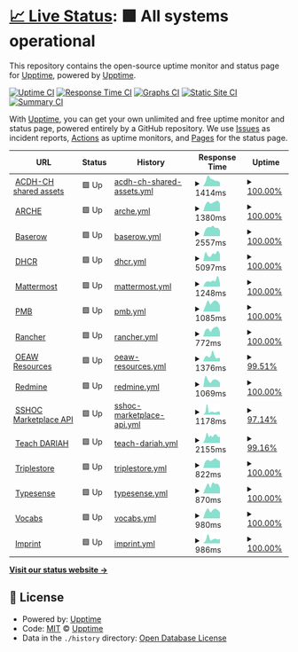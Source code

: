 # [📈 Live Status](https://status.acdh-dev.oeaw.ac.at/): <!--live status--> **🟩 All systems operational**

This repository contains the open-source uptime monitor and status page for [Upptime](https://upptime.js.org), powered by [Upptime](https://github.com/upptime/upptime).

[![Uptime CI](https://github.com/acdh-oeaw/status/workflows/Uptime%20CI/badge.svg)](https://github.com/acdh-oeaw/status/actions?query=workflow%3A%22Uptime+CI%22)
[![Response Time CI](https://github.com/acdh-oeaw/status/workflows/Response%20Time%20CI/badge.svg)](https://github.com/acdh-oeaw/status/actions?query=workflow%3A%22Response+Time+CI%22)
[![Graphs CI](https://github.com/acdh-oeaw/status/workflows/Graphs%20CI/badge.svg)](https://github.com/acdh-oeaw/status/actions?query=workflow%3A%22Graphs+CI%22)
[![Static Site CI](https://github.com/acdh-oeaw/status/workflows/Static%20Site%20CI/badge.svg)](https://github.com/acdh-oeaw/status/actions?query=workflow%3A%22Static+Site+CI%22)
[![Summary CI](https://github.com/acdh-oeaw/status/workflows/Summary%20CI/badge.svg)](https://github.com/acdh-oeaw/status/actions?query=workflow%3A%22Summary+CI%22)

With [Upptime](https://upptime.js.org), you can get your own unlimited and free uptime monitor and status page, powered entirely by a GitHub repository. We use [Issues](https://github.com/upptime/upptime/issues) as incident reports, [Actions](https://github.com/acdh-oeaw/status/actions) as uptime monitors, and [Pages](https://status.acdh-dev.oeaw.ac.at/) for the status page.

<!--start: status pages-->
<!-- This summary is generated by Upptime (https://github.com/upptime/upptime) -->
<!-- Do not edit this manually, your changes will be overwritten -->
<!-- prettier-ignore -->
| URL | Status | History | Response Time | Uptime |
| --- | ------ | ------- | ------------- | ------ |
| <img alt="" src="https://icons.duckduckgo.com/ip3/shared.acdh.oeaw.ac.at.ico" height="13"> [ACDH-CH shared assets](https://shared.acdh.oeaw.ac.at/test.html) | 🟩 Up | [acdh-ch-shared-assets.yml](https://github.com/acdh-oeaw/status/commits/HEAD/history/acdh-ch-shared-assets.yml) | <details><summary><img alt="Response time graph" src="./graphs/acdh-ch-shared-assets/response-time-week.png" height="20"> 1414ms</summary><br><a href="https://acdh-oeaw.github.io/status/history/acdh-ch-shared-assets"><img alt="Response time 1176" src="https://img.shields.io/endpoint?url=https%3A%2F%2Fraw.githubusercontent.com%2Facdh-oeaw%2Fstatus%2FHEAD%2Fapi%2Facdh-ch-shared-assets%2Fresponse-time.json"></a><br><a href="https://acdh-oeaw.github.io/status/history/acdh-ch-shared-assets"><img alt="24-hour response time 851" src="https://img.shields.io/endpoint?url=https%3A%2F%2Fraw.githubusercontent.com%2Facdh-oeaw%2Fstatus%2FHEAD%2Fapi%2Facdh-ch-shared-assets%2Fresponse-time-day.json"></a><br><a href="https://acdh-oeaw.github.io/status/history/acdh-ch-shared-assets"><img alt="7-day response time 1414" src="https://img.shields.io/endpoint?url=https%3A%2F%2Fraw.githubusercontent.com%2Facdh-oeaw%2Fstatus%2FHEAD%2Fapi%2Facdh-ch-shared-assets%2Fresponse-time-week.json"></a><br><a href="https://acdh-oeaw.github.io/status/history/acdh-ch-shared-assets"><img alt="30-day response time 1314" src="https://img.shields.io/endpoint?url=https%3A%2F%2Fraw.githubusercontent.com%2Facdh-oeaw%2Fstatus%2FHEAD%2Fapi%2Facdh-ch-shared-assets%2Fresponse-time-month.json"></a><br><a href="https://acdh-oeaw.github.io/status/history/acdh-ch-shared-assets"><img alt="1-year response time 1176" src="https://img.shields.io/endpoint?url=https%3A%2F%2Fraw.githubusercontent.com%2Facdh-oeaw%2Fstatus%2FHEAD%2Fapi%2Facdh-ch-shared-assets%2Fresponse-time-year.json"></a></details> | <details><summary><a href="https://acdh-oeaw.github.io/status/history/acdh-ch-shared-assets">100.00%</a></summary><a href="https://acdh-oeaw.github.io/status/history/acdh-ch-shared-assets"><img alt="All-time uptime 99.88%" src="https://img.shields.io/endpoint?url=https%3A%2F%2Fraw.githubusercontent.com%2Facdh-oeaw%2Fstatus%2FHEAD%2Fapi%2Facdh-ch-shared-assets%2Fuptime.json"></a><br><a href="https://acdh-oeaw.github.io/status/history/acdh-ch-shared-assets"><img alt="24-hour uptime 100.00%" src="https://img.shields.io/endpoint?url=https%3A%2F%2Fraw.githubusercontent.com%2Facdh-oeaw%2Fstatus%2FHEAD%2Fapi%2Facdh-ch-shared-assets%2Fuptime-day.json"></a><br><a href="https://acdh-oeaw.github.io/status/history/acdh-ch-shared-assets"><img alt="7-day uptime 100.00%" src="https://img.shields.io/endpoint?url=https%3A%2F%2Fraw.githubusercontent.com%2Facdh-oeaw%2Fstatus%2FHEAD%2Fapi%2Facdh-ch-shared-assets%2Fuptime-week.json"></a><br><a href="https://acdh-oeaw.github.io/status/history/acdh-ch-shared-assets"><img alt="30-day uptime 100.00%" src="https://img.shields.io/endpoint?url=https%3A%2F%2Fraw.githubusercontent.com%2Facdh-oeaw%2Fstatus%2FHEAD%2Fapi%2Facdh-ch-shared-assets%2Fuptime-month.json"></a><br><a href="https://acdh-oeaw.github.io/status/history/acdh-ch-shared-assets"><img alt="1-year uptime 99.88%" src="https://img.shields.io/endpoint?url=https%3A%2F%2Fraw.githubusercontent.com%2Facdh-oeaw%2Fstatus%2FHEAD%2Fapi%2Facdh-ch-shared-assets%2Fuptime-year.json"></a></details>
| <img alt="" src="https://icons.duckduckgo.com/ip3/arche.acdh.oeaw.ac.at.ico" height="13"> [ARCHE](https://arche.acdh.oeaw.ac.at/browser/) | 🟩 Up | [arche.yml](https://github.com/acdh-oeaw/status/commits/HEAD/history/arche.yml) | <details><summary><img alt="Response time graph" src="./graphs/arche/response-time-week.png" height="20"> 1380ms</summary><br><a href="https://acdh-oeaw.github.io/status/history/arche"><img alt="Response time 1167" src="https://img.shields.io/endpoint?url=https%3A%2F%2Fraw.githubusercontent.com%2Facdh-oeaw%2Fstatus%2FHEAD%2Fapi%2Farche%2Fresponse-time.json"></a><br><a href="https://acdh-oeaw.github.io/status/history/arche"><img alt="24-hour response time 1203" src="https://img.shields.io/endpoint?url=https%3A%2F%2Fraw.githubusercontent.com%2Facdh-oeaw%2Fstatus%2FHEAD%2Fapi%2Farche%2Fresponse-time-day.json"></a><br><a href="https://acdh-oeaw.github.io/status/history/arche"><img alt="7-day response time 1380" src="https://img.shields.io/endpoint?url=https%3A%2F%2Fraw.githubusercontent.com%2Facdh-oeaw%2Fstatus%2FHEAD%2Fapi%2Farche%2Fresponse-time-week.json"></a><br><a href="https://acdh-oeaw.github.io/status/history/arche"><img alt="30-day response time 1257" src="https://img.shields.io/endpoint?url=https%3A%2F%2Fraw.githubusercontent.com%2Facdh-oeaw%2Fstatus%2FHEAD%2Fapi%2Farche%2Fresponse-time-month.json"></a><br><a href="https://acdh-oeaw.github.io/status/history/arche"><img alt="1-year response time 1167" src="https://img.shields.io/endpoint?url=https%3A%2F%2Fraw.githubusercontent.com%2Facdh-oeaw%2Fstatus%2FHEAD%2Fapi%2Farche%2Fresponse-time-year.json"></a></details> | <details><summary><a href="https://acdh-oeaw.github.io/status/history/arche">100.00%</a></summary><a href="https://acdh-oeaw.github.io/status/history/arche"><img alt="All-time uptime 99.43%" src="https://img.shields.io/endpoint?url=https%3A%2F%2Fraw.githubusercontent.com%2Facdh-oeaw%2Fstatus%2FHEAD%2Fapi%2Farche%2Fuptime.json"></a><br><a href="https://acdh-oeaw.github.io/status/history/arche"><img alt="24-hour uptime 100.00%" src="https://img.shields.io/endpoint?url=https%3A%2F%2Fraw.githubusercontent.com%2Facdh-oeaw%2Fstatus%2FHEAD%2Fapi%2Farche%2Fuptime-day.json"></a><br><a href="https://acdh-oeaw.github.io/status/history/arche"><img alt="7-day uptime 100.00%" src="https://img.shields.io/endpoint?url=https%3A%2F%2Fraw.githubusercontent.com%2Facdh-oeaw%2Fstatus%2FHEAD%2Fapi%2Farche%2Fuptime-week.json"></a><br><a href="https://acdh-oeaw.github.io/status/history/arche"><img alt="30-day uptime 100.00%" src="https://img.shields.io/endpoint?url=https%3A%2F%2Fraw.githubusercontent.com%2Facdh-oeaw%2Fstatus%2FHEAD%2Fapi%2Farche%2Fuptime-month.json"></a><br><a href="https://acdh-oeaw.github.io/status/history/arche"><img alt="1-year uptime 99.43%" src="https://img.shields.io/endpoint?url=https%3A%2F%2Fraw.githubusercontent.com%2Facdh-oeaw%2Fstatus%2FHEAD%2Fapi%2Farche%2Fuptime-year.json"></a></details>
| <img alt="" src="https://icons.duckduckgo.com/ip3/baserow.acdh-dev.oeaw.ac.at.ico" height="13"> [Baserow](https://baserow.acdh-dev.oeaw.ac.at/) | 🟩 Up | [baserow.yml](https://github.com/acdh-oeaw/status/commits/HEAD/history/baserow.yml) | <details><summary><img alt="Response time graph" src="./graphs/baserow/response-time-week.png" height="20"> 2557ms</summary><br><a href="https://acdh-oeaw.github.io/status/history/baserow"><img alt="Response time 2510" src="https://img.shields.io/endpoint?url=https%3A%2F%2Fraw.githubusercontent.com%2Facdh-oeaw%2Fstatus%2FHEAD%2Fapi%2Fbaserow%2Fresponse-time.json"></a><br><a href="https://acdh-oeaw.github.io/status/history/baserow"><img alt="24-hour response time 1792" src="https://img.shields.io/endpoint?url=https%3A%2F%2Fraw.githubusercontent.com%2Facdh-oeaw%2Fstatus%2FHEAD%2Fapi%2Fbaserow%2Fresponse-time-day.json"></a><br><a href="https://acdh-oeaw.github.io/status/history/baserow"><img alt="7-day response time 2557" src="https://img.shields.io/endpoint?url=https%3A%2F%2Fraw.githubusercontent.com%2Facdh-oeaw%2Fstatus%2FHEAD%2Fapi%2Fbaserow%2Fresponse-time-week.json"></a><br><a href="https://acdh-oeaw.github.io/status/history/baserow"><img alt="30-day response time 2531" src="https://img.shields.io/endpoint?url=https%3A%2F%2Fraw.githubusercontent.com%2Facdh-oeaw%2Fstatus%2FHEAD%2Fapi%2Fbaserow%2Fresponse-time-month.json"></a><br><a href="https://acdh-oeaw.github.io/status/history/baserow"><img alt="1-year response time 2510" src="https://img.shields.io/endpoint?url=https%3A%2F%2Fraw.githubusercontent.com%2Facdh-oeaw%2Fstatus%2FHEAD%2Fapi%2Fbaserow%2Fresponse-time-year.json"></a></details> | <details><summary><a href="https://acdh-oeaw.github.io/status/history/baserow">100.00%</a></summary><a href="https://acdh-oeaw.github.io/status/history/baserow"><img alt="All-time uptime 99.42%" src="https://img.shields.io/endpoint?url=https%3A%2F%2Fraw.githubusercontent.com%2Facdh-oeaw%2Fstatus%2FHEAD%2Fapi%2Fbaserow%2Fuptime.json"></a><br><a href="https://acdh-oeaw.github.io/status/history/baserow"><img alt="24-hour uptime 100.00%" src="https://img.shields.io/endpoint?url=https%3A%2F%2Fraw.githubusercontent.com%2Facdh-oeaw%2Fstatus%2FHEAD%2Fapi%2Fbaserow%2Fuptime-day.json"></a><br><a href="https://acdh-oeaw.github.io/status/history/baserow"><img alt="7-day uptime 100.00%" src="https://img.shields.io/endpoint?url=https%3A%2F%2Fraw.githubusercontent.com%2Facdh-oeaw%2Fstatus%2FHEAD%2Fapi%2Fbaserow%2Fuptime-week.json"></a><br><a href="https://acdh-oeaw.github.io/status/history/baserow"><img alt="30-day uptime 100.00%" src="https://img.shields.io/endpoint?url=https%3A%2F%2Fraw.githubusercontent.com%2Facdh-oeaw%2Fstatus%2FHEAD%2Fapi%2Fbaserow%2Fuptime-month.json"></a><br><a href="https://acdh-oeaw.github.io/status/history/baserow"><img alt="1-year uptime 99.42%" src="https://img.shields.io/endpoint?url=https%3A%2F%2Fraw.githubusercontent.com%2Facdh-oeaw%2Fstatus%2FHEAD%2Fapi%2Fbaserow%2Fuptime-year.json"></a></details>
| <img alt="" src="https://icons.duckduckgo.com/ip3/dhcr.clarin-dariah.eu.ico" height="13"> [DHCR](https://dhcr.clarin-dariah.eu) | 🟩 Up | [dhcr.yml](https://github.com/acdh-oeaw/status/commits/HEAD/history/dhcr.yml) | <details><summary><img alt="Response time graph" src="./graphs/dhcr/response-time-week.png" height="20"> 5097ms</summary><br><a href="https://acdh-oeaw.github.io/status/history/dhcr"><img alt="Response time 5654" src="https://img.shields.io/endpoint?url=https%3A%2F%2Fraw.githubusercontent.com%2Facdh-oeaw%2Fstatus%2FHEAD%2Fapi%2Fdhcr%2Fresponse-time.json"></a><br><a href="https://acdh-oeaw.github.io/status/history/dhcr"><img alt="24-hour response time 5026" src="https://img.shields.io/endpoint?url=https%3A%2F%2Fraw.githubusercontent.com%2Facdh-oeaw%2Fstatus%2FHEAD%2Fapi%2Fdhcr%2Fresponse-time-day.json"></a><br><a href="https://acdh-oeaw.github.io/status/history/dhcr"><img alt="7-day response time 5097" src="https://img.shields.io/endpoint?url=https%3A%2F%2Fraw.githubusercontent.com%2Facdh-oeaw%2Fstatus%2FHEAD%2Fapi%2Fdhcr%2Fresponse-time-week.json"></a><br><a href="https://acdh-oeaw.github.io/status/history/dhcr"><img alt="30-day response time 12874" src="https://img.shields.io/endpoint?url=https%3A%2F%2Fraw.githubusercontent.com%2Facdh-oeaw%2Fstatus%2FHEAD%2Fapi%2Fdhcr%2Fresponse-time-month.json"></a><br><a href="https://acdh-oeaw.github.io/status/history/dhcr"><img alt="1-year response time 5654" src="https://img.shields.io/endpoint?url=https%3A%2F%2Fraw.githubusercontent.com%2Facdh-oeaw%2Fstatus%2FHEAD%2Fapi%2Fdhcr%2Fresponse-time-year.json"></a></details> | <details><summary><a href="https://acdh-oeaw.github.io/status/history/dhcr">100.00%</a></summary><a href="https://acdh-oeaw.github.io/status/history/dhcr"><img alt="All-time uptime 99.56%" src="https://img.shields.io/endpoint?url=https%3A%2F%2Fraw.githubusercontent.com%2Facdh-oeaw%2Fstatus%2FHEAD%2Fapi%2Fdhcr%2Fuptime.json"></a><br><a href="https://acdh-oeaw.github.io/status/history/dhcr"><img alt="24-hour uptime 100.00%" src="https://img.shields.io/endpoint?url=https%3A%2F%2Fraw.githubusercontent.com%2Facdh-oeaw%2Fstatus%2FHEAD%2Fapi%2Fdhcr%2Fuptime-day.json"></a><br><a href="https://acdh-oeaw.github.io/status/history/dhcr"><img alt="7-day uptime 100.00%" src="https://img.shields.io/endpoint?url=https%3A%2F%2Fraw.githubusercontent.com%2Facdh-oeaw%2Fstatus%2FHEAD%2Fapi%2Fdhcr%2Fuptime-week.json"></a><br><a href="https://acdh-oeaw.github.io/status/history/dhcr"><img alt="30-day uptime 99.65%" src="https://img.shields.io/endpoint?url=https%3A%2F%2Fraw.githubusercontent.com%2Facdh-oeaw%2Fstatus%2FHEAD%2Fapi%2Fdhcr%2Fuptime-month.json"></a><br><a href="https://acdh-oeaw.github.io/status/history/dhcr"><img alt="1-year uptime 99.56%" src="https://img.shields.io/endpoint?url=https%3A%2F%2Fraw.githubusercontent.com%2Facdh-oeaw%2Fstatus%2FHEAD%2Fapi%2Fdhcr%2Fuptime-year.json"></a></details>
| <img alt="" src="https://icons.duckduckgo.com/ip3/mattermost.acdh.oeaw.ac.at.ico" height="13"> [Mattermost](https://mattermost.acdh.oeaw.ac.at/login) | 🟩 Up | [mattermost.yml](https://github.com/acdh-oeaw/status/commits/HEAD/history/mattermost.yml) | <details><summary><img alt="Response time graph" src="./graphs/mattermost/response-time-week.png" height="20"> 1248ms</summary><br><a href="https://acdh-oeaw.github.io/status/history/mattermost"><img alt="Response time 947" src="https://img.shields.io/endpoint?url=https%3A%2F%2Fraw.githubusercontent.com%2Facdh-oeaw%2Fstatus%2FHEAD%2Fapi%2Fmattermost%2Fresponse-time.json"></a><br><a href="https://acdh-oeaw.github.io/status/history/mattermost"><img alt="24-hour response time 725" src="https://img.shields.io/endpoint?url=https%3A%2F%2Fraw.githubusercontent.com%2Facdh-oeaw%2Fstatus%2FHEAD%2Fapi%2Fmattermost%2Fresponse-time-day.json"></a><br><a href="https://acdh-oeaw.github.io/status/history/mattermost"><img alt="7-day response time 1248" src="https://img.shields.io/endpoint?url=https%3A%2F%2Fraw.githubusercontent.com%2Facdh-oeaw%2Fstatus%2FHEAD%2Fapi%2Fmattermost%2Fresponse-time-week.json"></a><br><a href="https://acdh-oeaw.github.io/status/history/mattermost"><img alt="30-day response time 1084" src="https://img.shields.io/endpoint?url=https%3A%2F%2Fraw.githubusercontent.com%2Facdh-oeaw%2Fstatus%2FHEAD%2Fapi%2Fmattermost%2Fresponse-time-month.json"></a><br><a href="https://acdh-oeaw.github.io/status/history/mattermost"><img alt="1-year response time 947" src="https://img.shields.io/endpoint?url=https%3A%2F%2Fraw.githubusercontent.com%2Facdh-oeaw%2Fstatus%2FHEAD%2Fapi%2Fmattermost%2Fresponse-time-year.json"></a></details> | <details><summary><a href="https://acdh-oeaw.github.io/status/history/mattermost">100.00%</a></summary><a href="https://acdh-oeaw.github.io/status/history/mattermost"><img alt="All-time uptime 99.86%" src="https://img.shields.io/endpoint?url=https%3A%2F%2Fraw.githubusercontent.com%2Facdh-oeaw%2Fstatus%2FHEAD%2Fapi%2Fmattermost%2Fuptime.json"></a><br><a href="https://acdh-oeaw.github.io/status/history/mattermost"><img alt="24-hour uptime 100.00%" src="https://img.shields.io/endpoint?url=https%3A%2F%2Fraw.githubusercontent.com%2Facdh-oeaw%2Fstatus%2FHEAD%2Fapi%2Fmattermost%2Fuptime-day.json"></a><br><a href="https://acdh-oeaw.github.io/status/history/mattermost"><img alt="7-day uptime 100.00%" src="https://img.shields.io/endpoint?url=https%3A%2F%2Fraw.githubusercontent.com%2Facdh-oeaw%2Fstatus%2FHEAD%2Fapi%2Fmattermost%2Fuptime-week.json"></a><br><a href="https://acdh-oeaw.github.io/status/history/mattermost"><img alt="30-day uptime 100.00%" src="https://img.shields.io/endpoint?url=https%3A%2F%2Fraw.githubusercontent.com%2Facdh-oeaw%2Fstatus%2FHEAD%2Fapi%2Fmattermost%2Fuptime-month.json"></a><br><a href="https://acdh-oeaw.github.io/status/history/mattermost"><img alt="1-year uptime 99.86%" src="https://img.shields.io/endpoint?url=https%3A%2F%2Fraw.githubusercontent.com%2Facdh-oeaw%2Fstatus%2FHEAD%2Fapi%2Fmattermost%2Fuptime-year.json"></a></details>
| <img alt="" src="https://icons.duckduckgo.com/ip3/pmb.acdh.oeaw.ac.at.ico" height="13"> [PMB](https://pmb.acdh.oeaw.ac.at/) | 🟩 Up | [pmb.yml](https://github.com/acdh-oeaw/status/commits/HEAD/history/pmb.yml) | <details><summary><img alt="Response time graph" src="./graphs/pmb/response-time-week.png" height="20"> 1085ms</summary><br><a href="https://acdh-oeaw.github.io/status/history/pmb"><img alt="Response time 2134" src="https://img.shields.io/endpoint?url=https%3A%2F%2Fraw.githubusercontent.com%2Facdh-oeaw%2Fstatus%2FHEAD%2Fapi%2Fpmb%2Fresponse-time.json"></a><br><a href="https://acdh-oeaw.github.io/status/history/pmb"><img alt="24-hour response time 761" src="https://img.shields.io/endpoint?url=https%3A%2F%2Fraw.githubusercontent.com%2Facdh-oeaw%2Fstatus%2FHEAD%2Fapi%2Fpmb%2Fresponse-time-day.json"></a><br><a href="https://acdh-oeaw.github.io/status/history/pmb"><img alt="7-day response time 1085" src="https://img.shields.io/endpoint?url=https%3A%2F%2Fraw.githubusercontent.com%2Facdh-oeaw%2Fstatus%2FHEAD%2Fapi%2Fpmb%2Fresponse-time-week.json"></a><br><a href="https://acdh-oeaw.github.io/status/history/pmb"><img alt="30-day response time 1933" src="https://img.shields.io/endpoint?url=https%3A%2F%2Fraw.githubusercontent.com%2Facdh-oeaw%2Fstatus%2FHEAD%2Fapi%2Fpmb%2Fresponse-time-month.json"></a><br><a href="https://acdh-oeaw.github.io/status/history/pmb"><img alt="1-year response time 2134" src="https://img.shields.io/endpoint?url=https%3A%2F%2Fraw.githubusercontent.com%2Facdh-oeaw%2Fstatus%2FHEAD%2Fapi%2Fpmb%2Fresponse-time-year.json"></a></details> | <details><summary><a href="https://acdh-oeaw.github.io/status/history/pmb">100.00%</a></summary><a href="https://acdh-oeaw.github.io/status/history/pmb"><img alt="All-time uptime 98.63%" src="https://img.shields.io/endpoint?url=https%3A%2F%2Fraw.githubusercontent.com%2Facdh-oeaw%2Fstatus%2FHEAD%2Fapi%2Fpmb%2Fuptime.json"></a><br><a href="https://acdh-oeaw.github.io/status/history/pmb"><img alt="24-hour uptime 100.00%" src="https://img.shields.io/endpoint?url=https%3A%2F%2Fraw.githubusercontent.com%2Facdh-oeaw%2Fstatus%2FHEAD%2Fapi%2Fpmb%2Fuptime-day.json"></a><br><a href="https://acdh-oeaw.github.io/status/history/pmb"><img alt="7-day uptime 100.00%" src="https://img.shields.io/endpoint?url=https%3A%2F%2Fraw.githubusercontent.com%2Facdh-oeaw%2Fstatus%2FHEAD%2Fapi%2Fpmb%2Fuptime-week.json"></a><br><a href="https://acdh-oeaw.github.io/status/history/pmb"><img alt="30-day uptime 99.82%" src="https://img.shields.io/endpoint?url=https%3A%2F%2Fraw.githubusercontent.com%2Facdh-oeaw%2Fstatus%2FHEAD%2Fapi%2Fpmb%2Fuptime-month.json"></a><br><a href="https://acdh-oeaw.github.io/status/history/pmb"><img alt="1-year uptime 98.63%" src="https://img.shields.io/endpoint?url=https%3A%2F%2Fraw.githubusercontent.com%2Facdh-oeaw%2Fstatus%2FHEAD%2Fapi%2Fpmb%2Fuptime-year.json"></a></details>
| <img alt="" src="https://icons.duckduckgo.com/ip3/rancher.acdh-dev.oeaw.ac.at.ico" height="13"> [Rancher](https://rancher.acdh-dev.oeaw.ac.at/) | 🟩 Up | [rancher.yml](https://github.com/acdh-oeaw/status/commits/HEAD/history/rancher.yml) | <details><summary><img alt="Response time graph" src="./graphs/rancher/response-time-week.png" height="20"> 772ms</summary><br><a href="https://acdh-oeaw.github.io/status/history/rancher"><img alt="Response time 784" src="https://img.shields.io/endpoint?url=https%3A%2F%2Fraw.githubusercontent.com%2Facdh-oeaw%2Fstatus%2FHEAD%2Fapi%2Francher%2Fresponse-time.json"></a><br><a href="https://acdh-oeaw.github.io/status/history/rancher"><img alt="24-hour response time 487" src="https://img.shields.io/endpoint?url=https%3A%2F%2Fraw.githubusercontent.com%2Facdh-oeaw%2Fstatus%2FHEAD%2Fapi%2Francher%2Fresponse-time-day.json"></a><br><a href="https://acdh-oeaw.github.io/status/history/rancher"><img alt="7-day response time 772" src="https://img.shields.io/endpoint?url=https%3A%2F%2Fraw.githubusercontent.com%2Facdh-oeaw%2Fstatus%2FHEAD%2Fapi%2Francher%2Fresponse-time-week.json"></a><br><a href="https://acdh-oeaw.github.io/status/history/rancher"><img alt="30-day response time 874" src="https://img.shields.io/endpoint?url=https%3A%2F%2Fraw.githubusercontent.com%2Facdh-oeaw%2Fstatus%2FHEAD%2Fapi%2Francher%2Fresponse-time-month.json"></a><br><a href="https://acdh-oeaw.github.io/status/history/rancher"><img alt="1-year response time 784" src="https://img.shields.io/endpoint?url=https%3A%2F%2Fraw.githubusercontent.com%2Facdh-oeaw%2Fstatus%2FHEAD%2Fapi%2Francher%2Fresponse-time-year.json"></a></details> | <details><summary><a href="https://acdh-oeaw.github.io/status/history/rancher">100.00%</a></summary><a href="https://acdh-oeaw.github.io/status/history/rancher"><img alt="All-time uptime 99.91%" src="https://img.shields.io/endpoint?url=https%3A%2F%2Fraw.githubusercontent.com%2Facdh-oeaw%2Fstatus%2FHEAD%2Fapi%2Francher%2Fuptime.json"></a><br><a href="https://acdh-oeaw.github.io/status/history/rancher"><img alt="24-hour uptime 100.00%" src="https://img.shields.io/endpoint?url=https%3A%2F%2Fraw.githubusercontent.com%2Facdh-oeaw%2Fstatus%2FHEAD%2Fapi%2Francher%2Fuptime-day.json"></a><br><a href="https://acdh-oeaw.github.io/status/history/rancher"><img alt="7-day uptime 100.00%" src="https://img.shields.io/endpoint?url=https%3A%2F%2Fraw.githubusercontent.com%2Facdh-oeaw%2Fstatus%2FHEAD%2Fapi%2Francher%2Fuptime-week.json"></a><br><a href="https://acdh-oeaw.github.io/status/history/rancher"><img alt="30-day uptime 100.00%" src="https://img.shields.io/endpoint?url=https%3A%2F%2Fraw.githubusercontent.com%2Facdh-oeaw%2Fstatus%2FHEAD%2Fapi%2Francher%2Fuptime-month.json"></a><br><a href="https://acdh-oeaw.github.io/status/history/rancher"><img alt="1-year uptime 99.91%" src="https://img.shields.io/endpoint?url=https%3A%2F%2Fraw.githubusercontent.com%2Facdh-oeaw%2Fstatus%2FHEAD%2Fapi%2Francher%2Fuptime-year.json"></a></details>
| <img alt="" src="https://icons.duckduckgo.com/ip3/www.oeaw.ac.at.ico" height="13"> [OEAW Resources](https://www.oeaw.ac.at/resources/) | 🟩 Up | [oeaw-resources.yml](https://github.com/acdh-oeaw/status/commits/HEAD/history/oeaw-resources.yml) | <details><summary><img alt="Response time graph" src="./graphs/oeaw-resources/response-time-week.png" height="20"> 1376ms</summary><br><a href="https://acdh-oeaw.github.io/status/history/oeaw-resources"><img alt="Response time 1121" src="https://img.shields.io/endpoint?url=https%3A%2F%2Fraw.githubusercontent.com%2Facdh-oeaw%2Fstatus%2FHEAD%2Fapi%2Foeaw-resources%2Fresponse-time.json"></a><br><a href="https://acdh-oeaw.github.io/status/history/oeaw-resources"><img alt="24-hour response time 1184" src="https://img.shields.io/endpoint?url=https%3A%2F%2Fraw.githubusercontent.com%2Facdh-oeaw%2Fstatus%2FHEAD%2Fapi%2Foeaw-resources%2Fresponse-time-day.json"></a><br><a href="https://acdh-oeaw.github.io/status/history/oeaw-resources"><img alt="7-day response time 1376" src="https://img.shields.io/endpoint?url=https%3A%2F%2Fraw.githubusercontent.com%2Facdh-oeaw%2Fstatus%2FHEAD%2Fapi%2Foeaw-resources%2Fresponse-time-week.json"></a><br><a href="https://acdh-oeaw.github.io/status/history/oeaw-resources"><img alt="30-day response time 1218" src="https://img.shields.io/endpoint?url=https%3A%2F%2Fraw.githubusercontent.com%2Facdh-oeaw%2Fstatus%2FHEAD%2Fapi%2Foeaw-resources%2Fresponse-time-month.json"></a><br><a href="https://acdh-oeaw.github.io/status/history/oeaw-resources"><img alt="1-year response time 1121" src="https://img.shields.io/endpoint?url=https%3A%2F%2Fraw.githubusercontent.com%2Facdh-oeaw%2Fstatus%2FHEAD%2Fapi%2Foeaw-resources%2Fresponse-time-year.json"></a></details> | <details><summary><a href="https://acdh-oeaw.github.io/status/history/oeaw-resources">99.51%</a></summary><a href="https://acdh-oeaw.github.io/status/history/oeaw-resources"><img alt="All-time uptime 99.46%" src="https://img.shields.io/endpoint?url=https%3A%2F%2Fraw.githubusercontent.com%2Facdh-oeaw%2Fstatus%2FHEAD%2Fapi%2Foeaw-resources%2Fuptime.json"></a><br><a href="https://acdh-oeaw.github.io/status/history/oeaw-resources"><img alt="24-hour uptime 96.58%" src="https://img.shields.io/endpoint?url=https%3A%2F%2Fraw.githubusercontent.com%2Facdh-oeaw%2Fstatus%2FHEAD%2Fapi%2Foeaw-resources%2Fuptime-day.json"></a><br><a href="https://acdh-oeaw.github.io/status/history/oeaw-resources"><img alt="7-day uptime 99.51%" src="https://img.shields.io/endpoint?url=https%3A%2F%2Fraw.githubusercontent.com%2Facdh-oeaw%2Fstatus%2FHEAD%2Fapi%2Foeaw-resources%2Fuptime-week.json"></a><br><a href="https://acdh-oeaw.github.io/status/history/oeaw-resources"><img alt="30-day uptime 99.89%" src="https://img.shields.io/endpoint?url=https%3A%2F%2Fraw.githubusercontent.com%2Facdh-oeaw%2Fstatus%2FHEAD%2Fapi%2Foeaw-resources%2Fuptime-month.json"></a><br><a href="https://acdh-oeaw.github.io/status/history/oeaw-resources"><img alt="1-year uptime 99.46%" src="https://img.shields.io/endpoint?url=https%3A%2F%2Fraw.githubusercontent.com%2Facdh-oeaw%2Fstatus%2FHEAD%2Fapi%2Foeaw-resources%2Fuptime-year.json"></a></details>
| <img alt="" src="https://icons.duckduckgo.com/ip3/redmine.acdh.oeaw.ac.at.ico" height="13"> [Redmine](https://redmine.acdh.oeaw.ac.at/) | 🟩 Up | [redmine.yml](https://github.com/acdh-oeaw/status/commits/HEAD/history/redmine.yml) | <details><summary><img alt="Response time graph" src="./graphs/redmine/response-time-week.png" height="20"> 1069ms</summary><br><a href="https://acdh-oeaw.github.io/status/history/redmine"><img alt="Response time 819" src="https://img.shields.io/endpoint?url=https%3A%2F%2Fraw.githubusercontent.com%2Facdh-oeaw%2Fstatus%2FHEAD%2Fapi%2Fredmine%2Fresponse-time.json"></a><br><a href="https://acdh-oeaw.github.io/status/history/redmine"><img alt="24-hour response time 652" src="https://img.shields.io/endpoint?url=https%3A%2F%2Fraw.githubusercontent.com%2Facdh-oeaw%2Fstatus%2FHEAD%2Fapi%2Fredmine%2Fresponse-time-day.json"></a><br><a href="https://acdh-oeaw.github.io/status/history/redmine"><img alt="7-day response time 1069" src="https://img.shields.io/endpoint?url=https%3A%2F%2Fraw.githubusercontent.com%2Facdh-oeaw%2Fstatus%2FHEAD%2Fapi%2Fredmine%2Fresponse-time-week.json"></a><br><a href="https://acdh-oeaw.github.io/status/history/redmine"><img alt="30-day response time 928" src="https://img.shields.io/endpoint?url=https%3A%2F%2Fraw.githubusercontent.com%2Facdh-oeaw%2Fstatus%2FHEAD%2Fapi%2Fredmine%2Fresponse-time-month.json"></a><br><a href="https://acdh-oeaw.github.io/status/history/redmine"><img alt="1-year response time 819" src="https://img.shields.io/endpoint?url=https%3A%2F%2Fraw.githubusercontent.com%2Facdh-oeaw%2Fstatus%2FHEAD%2Fapi%2Fredmine%2Fresponse-time-year.json"></a></details> | <details><summary><a href="https://acdh-oeaw.github.io/status/history/redmine">100.00%</a></summary><a href="https://acdh-oeaw.github.io/status/history/redmine"><img alt="All-time uptime 99.82%" src="https://img.shields.io/endpoint?url=https%3A%2F%2Fraw.githubusercontent.com%2Facdh-oeaw%2Fstatus%2FHEAD%2Fapi%2Fredmine%2Fuptime.json"></a><br><a href="https://acdh-oeaw.github.io/status/history/redmine"><img alt="24-hour uptime 100.00%" src="https://img.shields.io/endpoint?url=https%3A%2F%2Fraw.githubusercontent.com%2Facdh-oeaw%2Fstatus%2FHEAD%2Fapi%2Fredmine%2Fuptime-day.json"></a><br><a href="https://acdh-oeaw.github.io/status/history/redmine"><img alt="7-day uptime 100.00%" src="https://img.shields.io/endpoint?url=https%3A%2F%2Fraw.githubusercontent.com%2Facdh-oeaw%2Fstatus%2FHEAD%2Fapi%2Fredmine%2Fuptime-week.json"></a><br><a href="https://acdh-oeaw.github.io/status/history/redmine"><img alt="30-day uptime 100.00%" src="https://img.shields.io/endpoint?url=https%3A%2F%2Fraw.githubusercontent.com%2Facdh-oeaw%2Fstatus%2FHEAD%2Fapi%2Fredmine%2Fuptime-month.json"></a><br><a href="https://acdh-oeaw.github.io/status/history/redmine"><img alt="1-year uptime 99.82%" src="https://img.shields.io/endpoint?url=https%3A%2F%2Fraw.githubusercontent.com%2Facdh-oeaw%2Fstatus%2FHEAD%2Fapi%2Fredmine%2Fuptime-year.json"></a></details>
| <img alt="" src="https://icons.duckduckgo.com/ip3/marketplace-api.sshopencloud.eu.ico" height="13"> [SSHOC Marketplace API](https://marketplace-api.sshopencloud.eu/api/property-types) | 🟩 Up | [sshoc-marketplace-api.yml](https://github.com/acdh-oeaw/status/commits/HEAD/history/sshoc-marketplace-api.yml) | <details><summary><img alt="Response time graph" src="./graphs/sshoc-marketplace-api/response-time-week.png" height="20"> 1178ms</summary><br><a href="https://acdh-oeaw.github.io/status/history/sshoc-marketplace-api"><img alt="Response time 742" src="https://img.shields.io/endpoint?url=https%3A%2F%2Fraw.githubusercontent.com%2Facdh-oeaw%2Fstatus%2FHEAD%2Fapi%2Fsshoc-marketplace-api%2Fresponse-time.json"></a><br><a href="https://acdh-oeaw.github.io/status/history/sshoc-marketplace-api"><img alt="24-hour response time 941" src="https://img.shields.io/endpoint?url=https%3A%2F%2Fraw.githubusercontent.com%2Facdh-oeaw%2Fstatus%2FHEAD%2Fapi%2Fsshoc-marketplace-api%2Fresponse-time-day.json"></a><br><a href="https://acdh-oeaw.github.io/status/history/sshoc-marketplace-api"><img alt="7-day response time 1178" src="https://img.shields.io/endpoint?url=https%3A%2F%2Fraw.githubusercontent.com%2Facdh-oeaw%2Fstatus%2FHEAD%2Fapi%2Fsshoc-marketplace-api%2Fresponse-time-week.json"></a><br><a href="https://acdh-oeaw.github.io/status/history/sshoc-marketplace-api"><img alt="30-day response time 930" src="https://img.shields.io/endpoint?url=https%3A%2F%2Fraw.githubusercontent.com%2Facdh-oeaw%2Fstatus%2FHEAD%2Fapi%2Fsshoc-marketplace-api%2Fresponse-time-month.json"></a><br><a href="https://acdh-oeaw.github.io/status/history/sshoc-marketplace-api"><img alt="1-year response time 742" src="https://img.shields.io/endpoint?url=https%3A%2F%2Fraw.githubusercontent.com%2Facdh-oeaw%2Fstatus%2FHEAD%2Fapi%2Fsshoc-marketplace-api%2Fresponse-time-year.json"></a></details> | <details><summary><a href="https://acdh-oeaw.github.io/status/history/sshoc-marketplace-api">97.14%</a></summary><a href="https://acdh-oeaw.github.io/status/history/sshoc-marketplace-api"><img alt="All-time uptime 98.76%" src="https://img.shields.io/endpoint?url=https%3A%2F%2Fraw.githubusercontent.com%2Facdh-oeaw%2Fstatus%2FHEAD%2Fapi%2Fsshoc-marketplace-api%2Fuptime.json"></a><br><a href="https://acdh-oeaw.github.io/status/history/sshoc-marketplace-api"><img alt="24-hour uptime 100.00%" src="https://img.shields.io/endpoint?url=https%3A%2F%2Fraw.githubusercontent.com%2Facdh-oeaw%2Fstatus%2FHEAD%2Fapi%2Fsshoc-marketplace-api%2Fuptime-day.json"></a><br><a href="https://acdh-oeaw.github.io/status/history/sshoc-marketplace-api"><img alt="7-day uptime 97.14%" src="https://img.shields.io/endpoint?url=https%3A%2F%2Fraw.githubusercontent.com%2Facdh-oeaw%2Fstatus%2FHEAD%2Fapi%2Fsshoc-marketplace-api%2Fuptime-week.json"></a><br><a href="https://acdh-oeaw.github.io/status/history/sshoc-marketplace-api"><img alt="30-day uptime 98.84%" src="https://img.shields.io/endpoint?url=https%3A%2F%2Fraw.githubusercontent.com%2Facdh-oeaw%2Fstatus%2FHEAD%2Fapi%2Fsshoc-marketplace-api%2Fuptime-month.json"></a><br><a href="https://acdh-oeaw.github.io/status/history/sshoc-marketplace-api"><img alt="1-year uptime 98.76%" src="https://img.shields.io/endpoint?url=https%3A%2F%2Fraw.githubusercontent.com%2Facdh-oeaw%2Fstatus%2FHEAD%2Fapi%2Fsshoc-marketplace-api%2Fuptime-year.json"></a></details>
| <img alt="" src="https://icons.duckduckgo.com/ip3/teach.dariah.eu.ico" height="13"> [Teach DARIAH](https://teach.dariah.eu/course/index.php) | 🟩 Up | [teach-dariah.yml](https://github.com/acdh-oeaw/status/commits/HEAD/history/teach-dariah.yml) | <details><summary><img alt="Response time graph" src="./graphs/teach-dariah/response-time-week.png" height="20"> 2155ms</summary><br><a href="https://acdh-oeaw.github.io/status/history/teach-dariah"><img alt="Response time 1820" src="https://img.shields.io/endpoint?url=https%3A%2F%2Fraw.githubusercontent.com%2Facdh-oeaw%2Fstatus%2FHEAD%2Fapi%2Fteach-dariah%2Fresponse-time.json"></a><br><a href="https://acdh-oeaw.github.io/status/history/teach-dariah"><img alt="24-hour response time 1944" src="https://img.shields.io/endpoint?url=https%3A%2F%2Fraw.githubusercontent.com%2Facdh-oeaw%2Fstatus%2FHEAD%2Fapi%2Fteach-dariah%2Fresponse-time-day.json"></a><br><a href="https://acdh-oeaw.github.io/status/history/teach-dariah"><img alt="7-day response time 2155" src="https://img.shields.io/endpoint?url=https%3A%2F%2Fraw.githubusercontent.com%2Facdh-oeaw%2Fstatus%2FHEAD%2Fapi%2Fteach-dariah%2Fresponse-time-week.json"></a><br><a href="https://acdh-oeaw.github.io/status/history/teach-dariah"><img alt="30-day response time 2084" src="https://img.shields.io/endpoint?url=https%3A%2F%2Fraw.githubusercontent.com%2Facdh-oeaw%2Fstatus%2FHEAD%2Fapi%2Fteach-dariah%2Fresponse-time-month.json"></a><br><a href="https://acdh-oeaw.github.io/status/history/teach-dariah"><img alt="1-year response time 1820" src="https://img.shields.io/endpoint?url=https%3A%2F%2Fraw.githubusercontent.com%2Facdh-oeaw%2Fstatus%2FHEAD%2Fapi%2Fteach-dariah%2Fresponse-time-year.json"></a></details> | <details><summary><a href="https://acdh-oeaw.github.io/status/history/teach-dariah">99.16%</a></summary><a href="https://acdh-oeaw.github.io/status/history/teach-dariah"><img alt="All-time uptime 99.36%" src="https://img.shields.io/endpoint?url=https%3A%2F%2Fraw.githubusercontent.com%2Facdh-oeaw%2Fstatus%2FHEAD%2Fapi%2Fteach-dariah%2Fuptime.json"></a><br><a href="https://acdh-oeaw.github.io/status/history/teach-dariah"><img alt="24-hour uptime 100.00%" src="https://img.shields.io/endpoint?url=https%3A%2F%2Fraw.githubusercontent.com%2Facdh-oeaw%2Fstatus%2FHEAD%2Fapi%2Fteach-dariah%2Fuptime-day.json"></a><br><a href="https://acdh-oeaw.github.io/status/history/teach-dariah"><img alt="7-day uptime 99.16%" src="https://img.shields.io/endpoint?url=https%3A%2F%2Fraw.githubusercontent.com%2Facdh-oeaw%2Fstatus%2FHEAD%2Fapi%2Fteach-dariah%2Fuptime-week.json"></a><br><a href="https://acdh-oeaw.github.io/status/history/teach-dariah"><img alt="30-day uptime 99.81%" src="https://img.shields.io/endpoint?url=https%3A%2F%2Fraw.githubusercontent.com%2Facdh-oeaw%2Fstatus%2FHEAD%2Fapi%2Fteach-dariah%2Fuptime-month.json"></a><br><a href="https://acdh-oeaw.github.io/status/history/teach-dariah"><img alt="1-year uptime 99.36%" src="https://img.shields.io/endpoint?url=https%3A%2F%2Fraw.githubusercontent.com%2Facdh-oeaw%2Fstatus%2FHEAD%2Fapi%2Fteach-dariah%2Fuptime-year.json"></a></details>
| <img alt="" src="https://icons.duckduckgo.com/ip3/triplestore.acdh-dev.oeaw.ac.at.ico" height="13"> [Triplestore](https://triplestore.acdh-dev.oeaw.ac.at/bgherkules/) | 🟩 Up | [triplestore.yml](https://github.com/acdh-oeaw/status/commits/HEAD/history/triplestore.yml) | <details><summary><img alt="Response time graph" src="./graphs/triplestore/response-time-week.png" height="20"> 822ms</summary><br><a href="https://acdh-oeaw.github.io/status/history/triplestore"><img alt="Response time 735" src="https://img.shields.io/endpoint?url=https%3A%2F%2Fraw.githubusercontent.com%2Facdh-oeaw%2Fstatus%2FHEAD%2Fapi%2Ftriplestore%2Fresponse-time.json"></a><br><a href="https://acdh-oeaw.github.io/status/history/triplestore"><img alt="24-hour response time 727" src="https://img.shields.io/endpoint?url=https%3A%2F%2Fraw.githubusercontent.com%2Facdh-oeaw%2Fstatus%2FHEAD%2Fapi%2Ftriplestore%2Fresponse-time-day.json"></a><br><a href="https://acdh-oeaw.github.io/status/history/triplestore"><img alt="7-day response time 822" src="https://img.shields.io/endpoint?url=https%3A%2F%2Fraw.githubusercontent.com%2Facdh-oeaw%2Fstatus%2FHEAD%2Fapi%2Ftriplestore%2Fresponse-time-week.json"></a><br><a href="https://acdh-oeaw.github.io/status/history/triplestore"><img alt="30-day response time 800" src="https://img.shields.io/endpoint?url=https%3A%2F%2Fraw.githubusercontent.com%2Facdh-oeaw%2Fstatus%2FHEAD%2Fapi%2Ftriplestore%2Fresponse-time-month.json"></a><br><a href="https://acdh-oeaw.github.io/status/history/triplestore"><img alt="1-year response time 735" src="https://img.shields.io/endpoint?url=https%3A%2F%2Fraw.githubusercontent.com%2Facdh-oeaw%2Fstatus%2FHEAD%2Fapi%2Ftriplestore%2Fresponse-time-year.json"></a></details> | <details><summary><a href="https://acdh-oeaw.github.io/status/history/triplestore">100.00%</a></summary><a href="https://acdh-oeaw.github.io/status/history/triplestore"><img alt="All-time uptime 99.86%" src="https://img.shields.io/endpoint?url=https%3A%2F%2Fraw.githubusercontent.com%2Facdh-oeaw%2Fstatus%2FHEAD%2Fapi%2Ftriplestore%2Fuptime.json"></a><br><a href="https://acdh-oeaw.github.io/status/history/triplestore"><img alt="24-hour uptime 100.00%" src="https://img.shields.io/endpoint?url=https%3A%2F%2Fraw.githubusercontent.com%2Facdh-oeaw%2Fstatus%2FHEAD%2Fapi%2Ftriplestore%2Fuptime-day.json"></a><br><a href="https://acdh-oeaw.github.io/status/history/triplestore"><img alt="7-day uptime 100.00%" src="https://img.shields.io/endpoint?url=https%3A%2F%2Fraw.githubusercontent.com%2Facdh-oeaw%2Fstatus%2FHEAD%2Fapi%2Ftriplestore%2Fuptime-week.json"></a><br><a href="https://acdh-oeaw.github.io/status/history/triplestore"><img alt="30-day uptime 100.00%" src="https://img.shields.io/endpoint?url=https%3A%2F%2Fraw.githubusercontent.com%2Facdh-oeaw%2Fstatus%2FHEAD%2Fapi%2Ftriplestore%2Fuptime-month.json"></a><br><a href="https://acdh-oeaw.github.io/status/history/triplestore"><img alt="1-year uptime 99.86%" src="https://img.shields.io/endpoint?url=https%3A%2F%2Fraw.githubusercontent.com%2Facdh-oeaw%2Fstatus%2FHEAD%2Fapi%2Ftriplestore%2Fuptime-year.json"></a></details>
| <img alt="" src="https://icons.duckduckgo.com/ip3/typesense.acdh-dev.oeaw.ac.at.ico" height="13"> [Typesense](https://typesense.acdh-dev.oeaw.ac.at/health) | 🟩 Up | [typesense.yml](https://github.com/acdh-oeaw/status/commits/HEAD/history/typesense.yml) | <details><summary><img alt="Response time graph" src="./graphs/typesense/response-time-week.png" height="20"> 870ms</summary><br><a href="https://acdh-oeaw.github.io/status/history/typesense"><img alt="Response time 736" src="https://img.shields.io/endpoint?url=https%3A%2F%2Fraw.githubusercontent.com%2Facdh-oeaw%2Fstatus%2FHEAD%2Fapi%2Ftypesense%2Fresponse-time.json"></a><br><a href="https://acdh-oeaw.github.io/status/history/typesense"><img alt="24-hour response time 603" src="https://img.shields.io/endpoint?url=https%3A%2F%2Fraw.githubusercontent.com%2Facdh-oeaw%2Fstatus%2FHEAD%2Fapi%2Ftypesense%2Fresponse-time-day.json"></a><br><a href="https://acdh-oeaw.github.io/status/history/typesense"><img alt="7-day response time 870" src="https://img.shields.io/endpoint?url=https%3A%2F%2Fraw.githubusercontent.com%2Facdh-oeaw%2Fstatus%2FHEAD%2Fapi%2Ftypesense%2Fresponse-time-week.json"></a><br><a href="https://acdh-oeaw.github.io/status/history/typesense"><img alt="30-day response time 868" src="https://img.shields.io/endpoint?url=https%3A%2F%2Fraw.githubusercontent.com%2Facdh-oeaw%2Fstatus%2FHEAD%2Fapi%2Ftypesense%2Fresponse-time-month.json"></a><br><a href="https://acdh-oeaw.github.io/status/history/typesense"><img alt="1-year response time 736" src="https://img.shields.io/endpoint?url=https%3A%2F%2Fraw.githubusercontent.com%2Facdh-oeaw%2Fstatus%2FHEAD%2Fapi%2Ftypesense%2Fresponse-time-year.json"></a></details> | <details><summary><a href="https://acdh-oeaw.github.io/status/history/typesense">100.00%</a></summary><a href="https://acdh-oeaw.github.io/status/history/typesense"><img alt="All-time uptime 99.82%" src="https://img.shields.io/endpoint?url=https%3A%2F%2Fraw.githubusercontent.com%2Facdh-oeaw%2Fstatus%2FHEAD%2Fapi%2Ftypesense%2Fuptime.json"></a><br><a href="https://acdh-oeaw.github.io/status/history/typesense"><img alt="24-hour uptime 100.00%" src="https://img.shields.io/endpoint?url=https%3A%2F%2Fraw.githubusercontent.com%2Facdh-oeaw%2Fstatus%2FHEAD%2Fapi%2Ftypesense%2Fuptime-day.json"></a><br><a href="https://acdh-oeaw.github.io/status/history/typesense"><img alt="7-day uptime 100.00%" src="https://img.shields.io/endpoint?url=https%3A%2F%2Fraw.githubusercontent.com%2Facdh-oeaw%2Fstatus%2FHEAD%2Fapi%2Ftypesense%2Fuptime-week.json"></a><br><a href="https://acdh-oeaw.github.io/status/history/typesense"><img alt="30-day uptime 100.00%" src="https://img.shields.io/endpoint?url=https%3A%2F%2Fraw.githubusercontent.com%2Facdh-oeaw%2Fstatus%2FHEAD%2Fapi%2Ftypesense%2Fuptime-month.json"></a><br><a href="https://acdh-oeaw.github.io/status/history/typesense"><img alt="1-year uptime 99.82%" src="https://img.shields.io/endpoint?url=https%3A%2F%2Fraw.githubusercontent.com%2Facdh-oeaw%2Fstatus%2FHEAD%2Fapi%2Ftypesense%2Fuptime-year.json"></a></details>
| <img alt="" src="https://icons.duckduckgo.com/ip3/vocabs.acdh.oeaw.ac.at.ico" height="13"> [Vocabs](https://vocabs.acdh.oeaw.ac.at/en/) | 🟩 Up | [vocabs.yml](https://github.com/acdh-oeaw/status/commits/HEAD/history/vocabs.yml) | <details><summary><img alt="Response time graph" src="./graphs/vocabs/response-time-week.png" height="20"> 980ms</summary><br><a href="https://acdh-oeaw.github.io/status/history/vocabs"><img alt="Response time 866" src="https://img.shields.io/endpoint?url=https%3A%2F%2Fraw.githubusercontent.com%2Facdh-oeaw%2Fstatus%2FHEAD%2Fapi%2Fvocabs%2Fresponse-time.json"></a><br><a href="https://acdh-oeaw.github.io/status/history/vocabs"><img alt="24-hour response time 741" src="https://img.shields.io/endpoint?url=https%3A%2F%2Fraw.githubusercontent.com%2Facdh-oeaw%2Fstatus%2FHEAD%2Fapi%2Fvocabs%2Fresponse-time-day.json"></a><br><a href="https://acdh-oeaw.github.io/status/history/vocabs"><img alt="7-day response time 980" src="https://img.shields.io/endpoint?url=https%3A%2F%2Fraw.githubusercontent.com%2Facdh-oeaw%2Fstatus%2FHEAD%2Fapi%2Fvocabs%2Fresponse-time-week.json"></a><br><a href="https://acdh-oeaw.github.io/status/history/vocabs"><img alt="30-day response time 888" src="https://img.shields.io/endpoint?url=https%3A%2F%2Fraw.githubusercontent.com%2Facdh-oeaw%2Fstatus%2FHEAD%2Fapi%2Fvocabs%2Fresponse-time-month.json"></a><br><a href="https://acdh-oeaw.github.io/status/history/vocabs"><img alt="1-year response time 866" src="https://img.shields.io/endpoint?url=https%3A%2F%2Fraw.githubusercontent.com%2Facdh-oeaw%2Fstatus%2FHEAD%2Fapi%2Fvocabs%2Fresponse-time-year.json"></a></details> | <details><summary><a href="https://acdh-oeaw.github.io/status/history/vocabs">100.00%</a></summary><a href="https://acdh-oeaw.github.io/status/history/vocabs"><img alt="All-time uptime 99.88%" src="https://img.shields.io/endpoint?url=https%3A%2F%2Fraw.githubusercontent.com%2Facdh-oeaw%2Fstatus%2FHEAD%2Fapi%2Fvocabs%2Fuptime.json"></a><br><a href="https://acdh-oeaw.github.io/status/history/vocabs"><img alt="24-hour uptime 100.00%" src="https://img.shields.io/endpoint?url=https%3A%2F%2Fraw.githubusercontent.com%2Facdh-oeaw%2Fstatus%2FHEAD%2Fapi%2Fvocabs%2Fuptime-day.json"></a><br><a href="https://acdh-oeaw.github.io/status/history/vocabs"><img alt="7-day uptime 100.00%" src="https://img.shields.io/endpoint?url=https%3A%2F%2Fraw.githubusercontent.com%2Facdh-oeaw%2Fstatus%2FHEAD%2Fapi%2Fvocabs%2Fuptime-week.json"></a><br><a href="https://acdh-oeaw.github.io/status/history/vocabs"><img alt="30-day uptime 100.00%" src="https://img.shields.io/endpoint?url=https%3A%2F%2Fraw.githubusercontent.com%2Facdh-oeaw%2Fstatus%2FHEAD%2Fapi%2Fvocabs%2Fuptime-month.json"></a><br><a href="https://acdh-oeaw.github.io/status/history/vocabs"><img alt="1-year uptime 99.88%" src="https://img.shields.io/endpoint?url=https%3A%2F%2Fraw.githubusercontent.com%2Facdh-oeaw%2Fstatus%2FHEAD%2Fapi%2Fvocabs%2Fuptime-year.json"></a></details>
| <img alt="" src="https://icons.duckduckgo.com/ip3/imprint.acdh.oeaw.ac.at.ico" height="13"> [Imprint](https://imprint.acdh.oeaw.ac.at) | 🟩 Up | [imprint.yml](https://github.com/acdh-oeaw/status/commits/HEAD/history/imprint.yml) | <details><summary><img alt="Response time graph" src="./graphs/imprint/response-time-week.png" height="20"> 986ms</summary><br><a href="https://acdh-oeaw.github.io/status/history/imprint"><img alt="Response time 839" src="https://img.shields.io/endpoint?url=https%3A%2F%2Fraw.githubusercontent.com%2Facdh-oeaw%2Fstatus%2FHEAD%2Fapi%2Fimprint%2Fresponse-time.json"></a><br><a href="https://acdh-oeaw.github.io/status/history/imprint"><img alt="24-hour response time 957" src="https://img.shields.io/endpoint?url=https%3A%2F%2Fraw.githubusercontent.com%2Facdh-oeaw%2Fstatus%2FHEAD%2Fapi%2Fimprint%2Fresponse-time-day.json"></a><br><a href="https://acdh-oeaw.github.io/status/history/imprint"><img alt="7-day response time 986" src="https://img.shields.io/endpoint?url=https%3A%2F%2Fraw.githubusercontent.com%2Facdh-oeaw%2Fstatus%2FHEAD%2Fapi%2Fimprint%2Fresponse-time-week.json"></a><br><a href="https://acdh-oeaw.github.io/status/history/imprint"><img alt="30-day response time 839" src="https://img.shields.io/endpoint?url=https%3A%2F%2Fraw.githubusercontent.com%2Facdh-oeaw%2Fstatus%2FHEAD%2Fapi%2Fimprint%2Fresponse-time-month.json"></a><br><a href="https://acdh-oeaw.github.io/status/history/imprint"><img alt="1-year response time 839" src="https://img.shields.io/endpoint?url=https%3A%2F%2Fraw.githubusercontent.com%2Facdh-oeaw%2Fstatus%2FHEAD%2Fapi%2Fimprint%2Fresponse-time-year.json"></a></details> | <details><summary><a href="https://acdh-oeaw.github.io/status/history/imprint">100.00%</a></summary><a href="https://acdh-oeaw.github.io/status/history/imprint"><img alt="All-time uptime 99.82%" src="https://img.shields.io/endpoint?url=https%3A%2F%2Fraw.githubusercontent.com%2Facdh-oeaw%2Fstatus%2FHEAD%2Fapi%2Fimprint%2Fuptime.json"></a><br><a href="https://acdh-oeaw.github.io/status/history/imprint"><img alt="24-hour uptime 100.00%" src="https://img.shields.io/endpoint?url=https%3A%2F%2Fraw.githubusercontent.com%2Facdh-oeaw%2Fstatus%2FHEAD%2Fapi%2Fimprint%2Fuptime-day.json"></a><br><a href="https://acdh-oeaw.github.io/status/history/imprint"><img alt="7-day uptime 100.00%" src="https://img.shields.io/endpoint?url=https%3A%2F%2Fraw.githubusercontent.com%2Facdh-oeaw%2Fstatus%2FHEAD%2Fapi%2Fimprint%2Fuptime-week.json"></a><br><a href="https://acdh-oeaw.github.io/status/history/imprint"><img alt="30-day uptime 100.00%" src="https://img.shields.io/endpoint?url=https%3A%2F%2Fraw.githubusercontent.com%2Facdh-oeaw%2Fstatus%2FHEAD%2Fapi%2Fimprint%2Fuptime-month.json"></a><br><a href="https://acdh-oeaw.github.io/status/history/imprint"><img alt="1-year uptime 99.82%" src="https://img.shields.io/endpoint?url=https%3A%2F%2Fraw.githubusercontent.com%2Facdh-oeaw%2Fstatus%2FHEAD%2Fapi%2Fimprint%2Fuptime-year.json"></a></details>

<!--end: status pages-->

[**Visit our status website →**](https://status.acdh-dev.oeaw.ac.at/)

## 📄 License

- Powered by: [Upptime](https://github.com/upptime/upptime)
- Code: [MIT](./LICENSE) © [Upptime](https://upptime.js.org)
- Data in the `./history` directory: [Open Database License](https://opendatacommons.org/licenses/odbl/1-0/)
